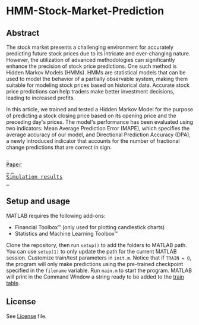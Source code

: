 # HMM-Stock-Market-Prediction
## Abstract
The stock market presents a challenging environment for accurately predicting future stock prices due to its intricate and ever-changing nature. However, the utilization of advanced methodologies can significantly enhance the precision of stock price predictions. One such method is Hidden Markov Models (HMMs). HMMs are statistical models that can be used to model the behavior of a partially observable system, making them suitable for modeling stock prices based on historical data. Accurate stock price predictions can help traders make better investment decisions, leading to increased profits.

In this article, we trained and tested a Hidden Markov Model for the purpose of predicting a stock closing price based on its opening price and the preceding day's prices. The model's performance has been evaluated using two indicators:  Mean Average Prediction Error (MAPE), which specifies the average accuracy of our model, and Directional Prediction Accuracy (DPA),  a newly introduced indicator that accounts for the number of fractional change predictions that are correct in sign.

[<kbd> <br> Paper <br> </kbd>][pdf] [<kbd> <br> Simulation results <br> </kbd>][simres]


[pdf]: ./docs/HMM-Stock-Market-Prediction.pdf
[simres]: ./trains.md

## Setup and usage
MATLAB requires the following add-ons:
- Financial Toolbox&trade; (only used for plotting candlestick charts)
- Statistics and Machine Learning Toolbox&trade;

Clone the repository, then run `setup()` to add the folders to MATLAB path. You can use `setup(1)` to only update the path for the current MATLAB session.
Customize train/test parameters in `init.m`. Notice that if `TRAIN = 0`, the program will only make predictions using the pre-trained checkpoint specified in the `filename` variable. 
Run `main.m` to start the program.
MATLAB will print in the Command Window a string ready to be added to the [train table](./trains.md).

## License
See [License](./LICENSE.md) file.
